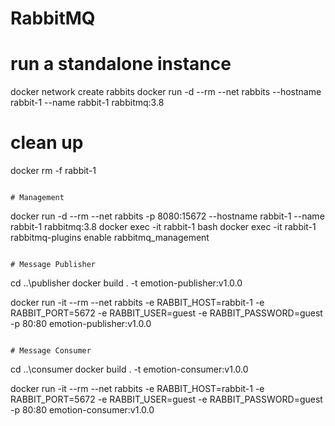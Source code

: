 # RabbitMQ

# run a standalone instance
docker network create rabbits
docker run -d --rm --net rabbits --hostname rabbit-1 --name rabbit-1 rabbitmq:3.8 

# clean up
docker rm -f rabbit-1
```

# Management

```
docker run -d --rm --net rabbits -p 8080:15672 --hostname rabbit-1 --name rabbit-1 rabbitmq:3.8
docker exec -it rabbit-1 bash
docker exec -it rabbit-1 rabbitmq-plugins enable rabbitmq_management

```

# Message Publisher

```

cd ..\publisher
docker build . -t emotion-publisher:v1.0.0

docker run -it --rm --net rabbits -e RABBIT_HOST=rabbit-1 -e RABBIT_PORT=5672 -e RABBIT_USER=guest -e RABBIT_PASSWORD=guest -p 80:80 emotion-publisher:v1.0.0
```

# Message Consumer

```

cd ..\consumer
docker build . -t emotion-consumer:v1.0.0

docker run -it --rm --net rabbits -e RABBIT_HOST=rabbit-1 -e RABBIT_PORT=5672 -e RABBIT_USER=guest -e RABBIT_PASSWORD=guest -p 80:80 emotion-consumer:v1.0.0
```


